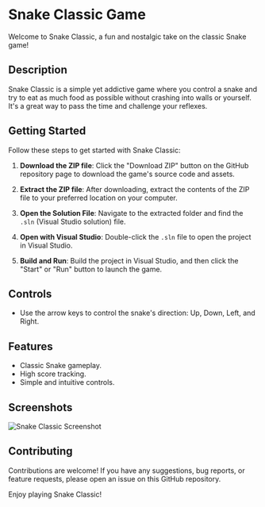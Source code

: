 # Snake Classic Game

Welcome to Snake Classic, a fun and nostalgic take on the classic Snake game!

## Description

Snake Classic is a simple yet addictive game where you control a snake and try to eat as much food as possible without crashing into walls or yourself. It's a great way to pass the time and challenge your reflexes.

## Getting Started

Follow these steps to get started with Snake Classic:

1. **Download the ZIP file**: Click the "Download ZIP" button on the GitHub repository page to download the game's source code and assets.

2. **Extract the ZIP file**: After downloading, extract the contents of the ZIP file to your preferred location on your computer.

3. **Open the Solution File**: Navigate to the extracted folder and find the `.sln` (Visual Studio solution) file.

4. **Open with Visual Studio**: Double-click the `.sln` file to open the project in Visual Studio.

5. **Build and Run**: Build the project in Visual Studio, and then click the "Start" or "Run" button to launch the game.

## Controls

- Use the arrow keys to control the snake's direction: Up, Down, Left, and Right.

## Features

- Classic Snake gameplay.
- High score tracking.
- Simple and intuitive controls.

## Screenshots

![Snake Classic Screenshot](screenshots/screenshot.png)

## Contributing

Contributions are welcome! If you have any suggestions, bug reports, or feature requests, please open an issue on this GitHub repository.

Enjoy playing Snake Classic!



